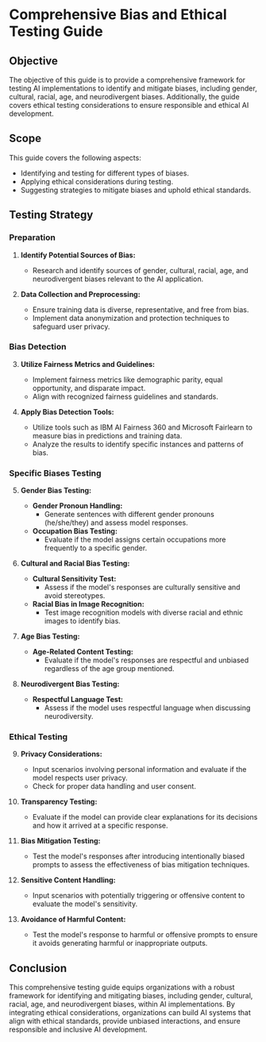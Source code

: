 # Comprehensive Bias and Ethical Testing Guide

## Objective
The objective of this guide is to provide a comprehensive framework for testing AI implementations to identify and mitigate biases, including gender, cultural, racial, age, and neurodivergent biases. Additionally, the guide covers ethical testing considerations to ensure responsible and ethical AI development.

## Scope
This guide covers the following aspects:
- Identifying and testing for different types of biases.
- Applying ethical considerations during testing.
- Suggesting strategies to mitigate biases and uphold ethical standards.

## Testing Strategy

### Preparation
1. **Identify Potential Sources of Bias:**
   - Research and identify sources of gender, cultural, racial, age, and neurodivergent biases relevant to the AI application.
   
2. **Data Collection and Preprocessing:**
   - Ensure training data is diverse, representative, and free from bias.
   - Implement data anonymization and protection techniques to safeguard user privacy.

### Bias Detection

3. **Utilize Fairness Metrics and Guidelines:**
   - Implement fairness metrics like demographic parity, equal opportunity, and disparate impact.
   - Align with recognized fairness guidelines and standards.

4. **Apply Bias Detection Tools:**
   - Utilize tools such as IBM AI Fairness 360 and Microsoft Fairlearn to measure bias in predictions and training data.
   - Analyze the results to identify specific instances and patterns of bias.

### Specific Biases Testing

5. **Gender Bias Testing:**
   - **Gender Pronoun Handling:**
     - Generate sentences with different gender pronouns (he/she/they) and assess model responses.
   - **Occupation Bias Testing:**
     - Evaluate if the model assigns certain occupations more frequently to a specific gender.

6. **Cultural and Racial Bias Testing:**
   - **Cultural Sensitivity Test:**
     - Assess if the model's responses are culturally sensitive and avoid stereotypes.
   - **Racial Bias in Image Recognition:**
     - Test image recognition models with diverse racial and ethnic images to identify bias.

7. **Age Bias Testing:**
   - **Age-Related Content Testing:**
     - Evaluate if the model's responses are respectful and unbiased regardless of the age group mentioned.

8. **Neurodivergent Bias Testing:**
   - **Respectful Language Test:**
     - Assess if the model uses respectful language when discussing neurodiversity.

### Ethical Testing

9. **Privacy Considerations:**
   - Input scenarios involving personal information and evaluate if the model respects user privacy.
   - Check for proper data handling and user consent.

10. **Transparency Testing:**
    - Evaluate if the model can provide clear explanations for its decisions and how it arrived at a specific response.

11. **Bias Mitigation Testing:**
    - Test the model's responses after introducing intentionally biased prompts to assess the effectiveness of bias mitigation techniques.

12. **Sensitive Content Handling:**
    - Input scenarios with potentially triggering or offensive content to evaluate the model's sensitivity.

13. **Avoidance of Harmful Content:**
    - Test the model's response to harmful or offensive prompts to ensure it avoids generating harmful or inappropriate outputs.

## Conclusion
This comprehensive testing guide equips organizations with a robust framework for identifying and mitigating biases, including gender, cultural, racial, age, and neurodivergent biases, within AI implementations. By integrating ethical considerations, organizations can build AI systems that align with ethical standards, provide unbiased interactions, and ensure responsible and inclusive AI development.
